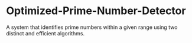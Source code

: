 # Optimized-Prime-Number-Detector
A system that identifies prime numbers within a given range using two distinct and efficient algorithms.
